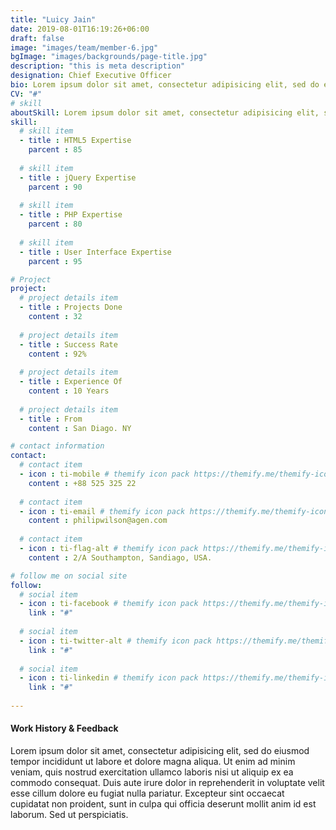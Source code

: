 ```yaml
---
title: "Luicy Jain"
date: 2019-08-01T16:19:26+06:00
draft: false
image: "images/team/member-6.jpg"
bgImage: "images/backgrounds/page-title.jpg"
description: "this is meta description"
designation: Chief Executive Officer
bio: Lorem ipsum dolor sit amet, consectetur adipisicing elit, sed do eiusmod tempor incididunt ut labore et dolore magna aliqua.enim ad minim veniam.
CV: "#"
# skill
aboutSkill: Lorem ipsum dolor sit amet, consectetur adipisicing elit, sed do eiusmod tempor incididunt ut labore et dolore magna aliqua. Ut enim ad minim veniam.
skill:
  # skill item
  - title : HTML5 Expertise
    parcent : 85
    
  # skill item
  - title : jQuery Expertise
    parcent : 90
    
  # skill item
  - title : PHP Expertise
    parcent : 80
    
  # skill item
  - title : User Interface Expertise
    parcent : 95

# Project
project:
  # project details item
  - title : Projects Done
    content : 32
    
  # project details item
  - title : Success Rate
    content : 92%
    
  # project details item
  - title : Experience Of
    content : 10 Years
    
  # project details item
  - title : From
    content : San Diago. NY

# contact information
contact:
  # contact item
  - icon : ti-mobile # themify icon pack https://themify.me/themify-icons
    content : +88 525 325 22
    
  # contact item
  - icon : ti-email # themify icon pack https://themify.me/themify-icons
    content : philipwilson@agen.com
    
  # contact item
  - icon : ti-flag-alt # themify icon pack https://themify.me/themify-icons
    content : 2/A Southampton, Sandiago, USA.

# follow me on social site
follow:
  # social item
  - icon : ti-facebook # themify icon pack https://themify.me/themify-icons
    link : "#"
    
  # social item
  - icon : ti-twitter-alt # themify icon pack https://themify.me/themify-icons
    link : "#"
    
  # social item
  - icon : ti-linkedin # themify icon pack https://themify.me/themify-icons
    link : "#"
    
---
```


#### Work History & Feedback

Lorem ipsum dolor sit amet, consectetur adipisicing elit, sed do eiusmod tempor incididunt ut labore et
dolore magna aliqua. Ut enim ad minim veniam, quis nostrud exercitation ullamco laboris nisi ut aliquip ex ea
commodo consequat. Duis aute irure dolor in reprehenderit in voluptate velit esse cillum dolore eu fugiat
nulla pariatur. Excepteur sint occaecat cupidatat non proident, sunt in culpa qui officia deserunt mollit anim
id est laborum. Sed ut perspiciatis.
